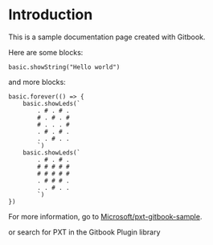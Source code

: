 # Introduction

This is a sample documentation page created with Gitbook.

Here are some blocks: 

```blocks
basic.showString("Hello world")
```

and more blocks:

```blocks
basic.forever(() => {
    basic.showLeds(`
        . # . # .
        # . # . #
        # . . . #
        . # . # .
        . . # . .
        `)
    basic.showLeds(`
        . # . # .
        # # # # #
        # # # # #
        . # # # .
        . . # . .
        `)
})
```

For more information, go to [Microsoft/pxt-gitbook-sample](https://github.com/Microsoft/pxt-gitbook-sample/).

or search for PXT in the Gitbook Plugin library
